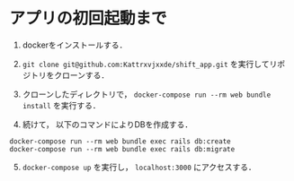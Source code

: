 # アプリの初回起動まで

1. dockerをインストールする．

2. `git clone git@github.com:Kattrxvjxxde/shift_app.git` を実行してリポジトリをクローンする．

3. クローンしたディレクトリで， `docker-compose run --rm web bundle install` を実行する．

4. 続けて， 以下のコマンドによりDBを作成する．
 ```
 docker-compose run --rm web bundle exec rails db:create
 docker-compose run --rm web bundle exec rails db:migrate
 ```

5. `docker-compose up` を実行し， `localhost:3000` にアクセスする．
